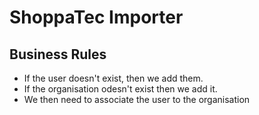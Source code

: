 # ShoppaTec Importer

## Business Rules

- If the user doesn't exist, then we add them.
- If the organisation odesn't exist then we add it.
- We then need to associate the user to the organisation